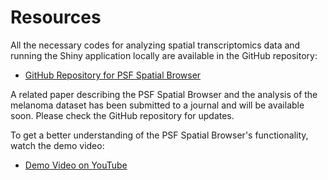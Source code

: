 # Resources

All the necessary codes for analyzing spatial transcriptomics data and running the Shiny application locally are available in the GitHub repository:

- [GitHub Repository for PSF Spatial Browser](https://github.com/hakobyansiras/PSF_spatial)

A related paper describing the PSF Spatial Browser and the analysis of the melanoma dataset has been submitted to a journal and will be available soon. Please check the GitHub repository for updates.

To get a better understanding of the PSF Spatial Browser's functionality, watch the demo video:

- [Demo Video on YouTube](https://youtu.be/lHTgYBA374o)
